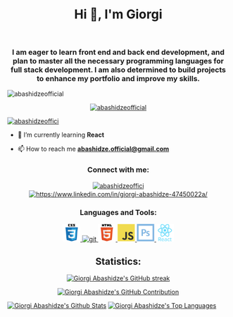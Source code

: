 <h1 align="center">Hi 👋, I'm Giorgi</h1>
<br/>

<h3 align="center">I am eager to learn front end and back end development, and plan to master all the necessary programming languages for full stack development. I am also determined to build projects to enhance my portfolio and improve my skills.</h3>

<p align="left"> <img src="https://komarev.com/ghpvc/?username=abashidzeofficial&label=Profile%20views&color=0e75b6&style=flat" alt="abashidzeofficial" /> </p>



<p align="center"> <a href="https://github.com/ryo-ma/github-profile-trophy"><img src="https://github-profile-trophy.vercel.app/?username=abashidzeofficial&ma&theme=dracula" alt="abashidzeofficial" /></a> </p>

<p align="left"> <a href="https://twitter.com/abashidzeoffici" target="blank"><img src="https://img.shields.io/twitter/follow/abashidzeoffici?logo=twitter&style=for-the-badge" alt="abashidzeoffici" /></a> </p>

- 🌱 I’m currently learning **React**

- 📫 How to reach me **abashidze.official@gmail.com**

<h3 align="center">Connect with me:</h3>

<p align="center">
<a href="https://twitter.com/abashidzeoffici" target="blank"><img align="center" src="https://raw.githubusercontent.com/rahuldkjain/github-profile-readme-generator/master/src/images/icons/Social/twitter.svg" alt="abashidzeoffici" height="30" width="40" /></a>
<a href="https://linkedin.com/in/https://www.linkedin.com/in/giorgi-abashidze-47450022a/" target="blank"><img align="center" src="https://raw.githubusercontent.com/rahuldkjain/github-profile-readme-generator/master/src/images/icons/Social/linked-in-alt.svg" alt="https://www.linkedin.com/in/giorgi-abashidze-47450022a/" height="30" width="40" /></a>
</p>

<h3 align="center">Languages and Tools:</h3>

<p align="center"> <a href="https://www.w3schools.com/css/" target="_blank" rel="noreferrer"> <img src="https://raw.githubusercontent.com/devicons/devicon/master/icons/css3/css3-original-wordmark.svg" alt="css3" width="40" height="40"/> </a> <a href="https://git-scm.com/" target="_blank" rel="noreferrer"> <img src="https://www.vectorlogo.zone/logos/git-scm/git-scm-icon.svg" alt="git" width="40" height="40"/> </a> <a href="https://www.w3.org/html/" target="_blank" rel="noreferrer"> <img src="https://raw.githubusercontent.com/devicons/devicon/master/icons/html5/html5-original-wordmark.svg" alt="html5" width="40" height="40"/> </a> <a href="https://developer.mozilla.org/en-US/docs/Web/JavaScript" target="_blank" rel="noreferrer"> <img src="https://raw.githubusercontent.com/devicons/devicon/master/icons/javascript/javascript-original.svg" alt="javascript" width="40" height="40"/> </a> <a href="https://www.photoshop.com/en" target="_blank" rel="noreferrer"> <img src="https://raw.githubusercontent.com/devicons/devicon/master/icons/photoshop/photoshop-line.svg" alt="photoshop" width="40" height="40"/> </a> <a href="https://reactjs.org/" target="_blank" rel="noreferrer"> <img src="https://raw.githubusercontent.com/devicons/devicon/master/icons/react/react-original-wordmark.svg" alt="react" width="40" height="40"/> </a> </p>

<h2 align="center"> Statistics: </h2>

<p align="center">
  <a href="https://github.com/Abashidzeofficial">
    <img src="https://github-readme-streak-stats.herokuapp.com/?user=Abashidzeofficial&theme=radical&border=7F3FBF&background=0D1117" alt="Giorgi Abashidze's GitHub streak"/>
  </a>
</p>

<p align="center">
  <a href="https://github.com/Abashidzeofficial">
    <img src="https://github-profile-summary-cards.vercel.app/api/cards/profile-details?username=Abashidzeofficial&theme=radical" alt="Giorgi Abashidze's GitHub Contribution"/>
  </a>
</p>

<a> 
  <a href="https://github.com/Abashidzeofficial"><img alt="Giorgi Abashidze's Github Stats" src="https://denvercoder1-github-readme-stats.vercel.app/api?username=Abashidzeofficial&show_icons=true&count_private=true&theme=react&border_color=7F3FBF&bg_color=0D1117&title_color=CDB4DB&icon_color=CDB4DB" height="192px" width="49.5%"/></a>
  <a href="https://github.com/Abashidzeofficial"><img alt="Giorgi Abashidze's Top Languages" src="https://denvercoder1-github-readme-stats.vercel.app/api/top-langs/?username=Abashidzeofficial&langs_count=8&layout=compact&theme=react&border_color=7F3FBF&bg_color=0D1117&title_color=CDB4DB&icon_color=CDB4DB" height="192px" width="49.5%"/></a>
  <br/>
</a>


